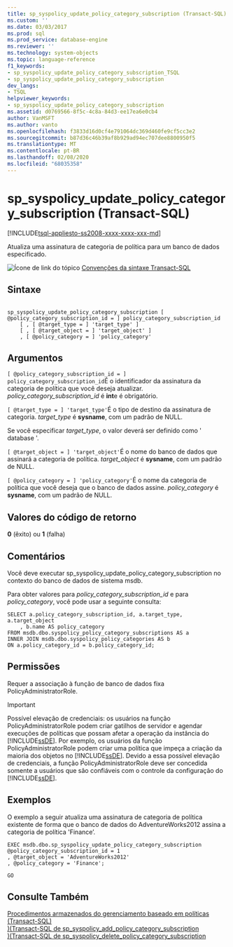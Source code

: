 ```yaml
---
title: sp_syspolicy_update_policy_category_subscription (Transact-SQL) | Microsoft Docs
ms.custom: ''
ms.date: 03/03/2017
ms.prod: sql
ms.prod_service: database-engine
ms.reviewer: ''
ms.technology: system-objects
ms.topic: language-reference
f1_keywords:
- sp_syspolicy_update_policy_category_subscription_TSQL
- sp_syspolicy_update_policy_category_subscription
dev_langs:
- TSQL
helpviewer_keywords:
- sp_syspolicy_update_policy_category_subscription
ms.assetid: d0769566-8f5c-4c8a-84d3-ee17ea6e0cb4
author: VanMSFT
ms.author: vanto
ms.openlocfilehash: f3833d16d0cf4e791064dc369d460fe9cf5cc3e2
ms.sourcegitcommit: b87d36c46b39af8b929ad94ec707dee8800950f5
ms.translationtype: MT
ms.contentlocale: pt-BR
ms.lasthandoff: 02/08/2020
ms.locfileid: "68035358"
---
```

# <a name="sp_syspolicy_update_policy_category_subscription-transact-sql"></a>sp_syspolicy_update_policy_category_subscription (Transact-SQL)
[!INCLUDE[tsql-appliesto-ss2008-xxxx-xxxx-xxx-md](../../includes/tsql-appliesto-ss2008-xxxx-xxxx-xxx-md.md)]

  Atualiza uma assinatura de categoria de política para um banco de dados especificado.  
  
 ![Ícone de link do tópico](../../database-engine/configure-windows/media/topic-link.gif "Ícone de link do tópico") [Convenções da sintaxe Transact-SQL](../../t-sql/language-elements/transact-sql-syntax-conventions-transact-sql.md)  
  
## <a name="syntax"></a>Sintaxe  
  
```  
  
sp_syspolicy_update_policy_category_subscription [ @policy_category_subscription_id = ] policy_category_subscription_id  
    [ , [ @target_type = ] 'target_type' ]  
    [ , [ @target_object = ] 'target_object' ]  
    , [ @policy_category = ] 'policy_category'  
```  
  
## <a name="arguments"></a>Argumentos  
`[ @policy_category_subscription_id = ] policy_category_subscription_id`É o identificador da assinatura da categoria de política que você deseja atualizar. *policy_category_subscription_id* é **int**e é obrigatório.  
  
`[ @target_type = ] 'target_type'`É o tipo de destino da assinatura de categoria. *target_type* é **sysname**, com um padrão de NULL.  
  
 Se você especificar *target_type*, o valor deverá ser definido como ' database '.  
  
`[ @target_object = ] 'target_object'`É o nome do banco de dados que assinará a categoria de política. *target_object* é **sysname**, com um padrão de NULL.  
  
`[ @policy_category = ] 'policy_category'`É o nome da categoria de política que você deseja que o banco de dados assine. *policy_category* é **sysname**, com um padrão de NULL.  
  
## <a name="return-code-values"></a>Valores do código de retorno  
 **0** (êxito) ou **1** (falha)  
  
## <a name="remarks"></a>Comentários  
 Você deve executar sp_syspolicy_update_policy_category_subscription no contexto do banco de dados de sistema msdb.  
  
 Para obter valores para *policy_category_subscription_id* e para *policy_category*, você pode usar a seguinte consulta:  
  
```  
SELECT a.policy_category_subscription_id, a.target_type, a.target_object  
    , b.name AS policy_category  
FROM msdb.dbo.syspolicy_policy_category_subscriptions AS a  
INNER JOIN msdb.dbo.syspolicy_policy_categories AS b  
ON a.policy_category_id = b.policy_category_id;  
```  
  
## <a name="permissions"></a>Permissões  
 Requer a associação à função de banco de dados fixa PolicyAdministratorRole.  
  
> [!IMPORTANT]  
>  Possível elevação de credenciais: os usuários na função PolicyAdministratorRole podem criar gatilhos de servidor e agendar execuções de políticas que possam afetar a operação da instância do [!INCLUDE[ssDE](../../includes/ssde-md.md)]. Por exemplo, os usuários da função PolicyAdministratorRole podem criar uma política que impeça a criação da maioria dos objetos no [!INCLUDE[ssDE](../../includes/ssde-md.md)]. Devido a essa possível elevação de credenciais, a função PolicyAdministratorRole deve ser concedida somente a usuários que são confiáveis com o controle da configuração do [!INCLUDE[ssDE](../../includes/ssde-md.md)].  
  
## <a name="examples"></a>Exemplos  
 O exemplo a seguir atualiza uma assinatura de categoria de política existente de forma que o banco de dados do AdventureWorks2012 assina a categoria de política 'Finance’.  
  
```  
EXEC msdb.dbo.sp_syspolicy_update_policy_category_subscription @policy_category_subscription_id = 1  
, @target_object = 'AdventureWorks2012'  
, @policy_category = 'Finance';  
  
GO  
```  
  
## <a name="see-also"></a>Consulte Também  
 [Procedimentos armazenados do gerenciamento baseado em políticas &#40;Transact-SQL&#41;](../../relational-databases/system-stored-procedures/policy-based-management-stored-procedures-transact-sql.md)   
 [&#41;&#40;Transact-SQL de sp_syspolicy_add_policy_category_subscription](../../relational-databases/system-stored-procedures/sp-syspolicy-add-policy-category-subscription-transact-sql.md)   
 [&#41;&#40;Transact-SQL de sp_syspolicy_delete_policy_category_subscription](../../relational-databases/system-stored-procedures/sp-syspolicy-delete-policy-category-subscription-transact-sql.md)  
  
  
